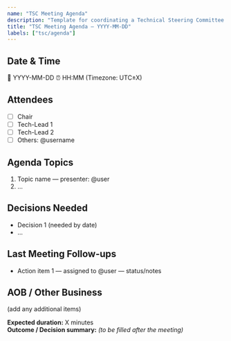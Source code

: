 ```yaml
---
name: "TSC Meeting Agenda"
description: "Template for coordinating a Technical Steering Committee (TSC) meeting"
title: "TSC Meeting Agenda – YYYY-MM-DD"
labels: ["tsc/agenda"]
---
```


## Date & Time
📅 YYYY-MM-DD  ⏰ HH:MM (Timezone: UTC±X)

## Attendees
- [ ] Chair
- [ ] Tech-Lead 1
- [ ] Tech-Lead 2
- [ ] Others: @username

## Agenda Topics
1. Topic name — presenter: @user
2. ...

## Decisions Needed
- Decision 1 (needed by date)
- ...

## Last Meeting Follow-ups
- Action item 1 — assigned to @user — status/notes

## AOB / Other Business
(add any additional items)

**Expected duration:** X minutes  
**Outcome / Decision summary:** _(to be filled after the meeting)_
